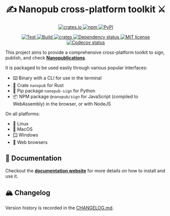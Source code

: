 <h1 align="center">
  ✍️ Nanopub cross-platform toolkit ⚔️
</h1>

<p align="center">
    <a href="https://crates.io/crates/nanopub">
        <img alt="crates.io" src="https://img.shields.io/crates/v/nanopub.svg" />
    </a>
    <a href="https://www.npmjs.com/package/@nanopub/sign">
        <img alt="npm" src="https://img.shields.io/npm/v/@nanopub/sign" />
    </a>
    <a href="https://pypi.org/project/nanopub-sign">
        <img alt="PyPI" src="https://img.shields.io/pypi/v/nanopub-sign" />
    </a>
</p>

<p align="center">
    <a href="https://github.com/vemonet/nanopub-rs/actions/workflows/test.yml">
        <img alt="Test" src="https://github.com/vemonet/nanopub-rs/actions/workflows/test.yml/badge.svg" />
    </a>
    <a href="https://github.com/vemonet/nanopub-rs/actions/workflows/build.yml">
        <img alt="Build" src="https://github.com/vemonet/nanopub-rs/actions/workflows/build.yml/badge.svg" />
    </a>
    <a href="https://docs.rs/nanopub">
        <img alt="crates" src="https://docs.rs/nanopub/badge.svg" />
    </a>
    <a href="https://deps.rs/repo/github/vemonet/nanopub-rs">
        <img src="https://deps.rs/repo/github/vemonet/nanopub-rs/status.svg" alt="Dependency status" />
    </a>
    <a href="https://github.com/vemonet/nanopub-rs/blob/main/LICENSE">
        <img alt="MIT license" src="https://img.shields.io/badge/License-MIT-brightgreen.svg" />
    </a>
    <a href="https://codecov.io/gh/vemonet/nanopub-rs/branch/main">
        <img src="https://codecov.io/gh/vemonet/nanopub-rs/branch/main/graph/badge.svg" alt="Codecov status" />
    </a>
</p>

This project aims to provide a comprehensive cross-platform toolkit to sign, publish, and check **[Nanopublications](https://nanopub.net)**.

It is packaged to be used easily through various popular interfaces:

- ⌨️ Binary with a CLI for use in the terminal
- 🦀 Crate `nanopub` for Rust
- 🐍 Pip package `nanopub-sign` for Python
- 📦️ NPM package `@nanopub/sign` for JavaScript (compiled to WebAssembly) in the browser, or with NodeJS

On all platforms:

- 🐧 Linux
- 🍎 MacOS
- 🪟 Windows
- 🦊 Web browsers

## 📖 Documentation

Checkout the **[documentation website](https://vemonet.github.io/nanopub-rs)** for more details on how to install and use it.

## 🏔️ Changelog

Version history is recorded in the [CHANGELOG.md](https://github.com/vemonet/nanopub-rs/blob/main/CHANGELOG.md).
